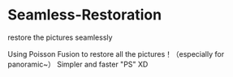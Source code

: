 # Seamless-Restoration
restore the pictures seamlessly

Using Poisson Fusion to restore all the pictures！（especially for panoramic~）
Simpler and faster "PS" XD
